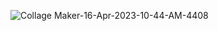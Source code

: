 ![Collage Maker-16-Apr-2023-10-44-AM-4408](https://user-images.githubusercontent.com/99496645/232274474-d7a46c59-5e66-45a8-993c-01a1276e559c.jpg)
